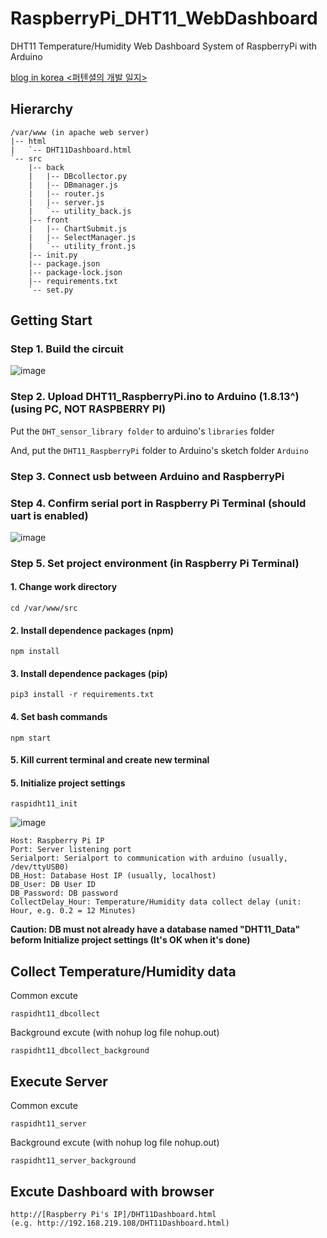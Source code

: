 # RaspberryPi_DHT11_WebDashboard
DHT11 Temperature/Humidity Web Dashboard System of RaspberryPi with Arduino

[blog in korea <퍼텐셜의 개발 일지>](https://blog.naver.com/wjoh0315)

## Hierarchy
```
/var/www (in apache web server)
|-- html
|   `-- DHT11Dashboard.html
`-- src
    |-- back
    |   |-- DBcollector.py
    |   |-- DBmanager.js
    |   |-- router.js
    |   |-- server.js
    |   `-- utility_back.js
    |-- front
    |   |-- ChartSubmit.js
    |   |-- SelectManager.js
    |   `-- utility_front.js
    |-- init.py
    |-- package.json
    |-- package-lock.json
    |-- requirements.txt
    `-- set.py
```

## Getting Start
### Step 1. Build the circuit
![image](https://user-images.githubusercontent.com/65387631/122662982-2213ea80-d1d2-11eb-9ebd-d3ed1a0a0b0a.png)

### Step 2. Upload DHT11_RaspberryPi.ino to Arduino (1.8.13^)(using PC, NOT RASPBERRY PI)
Put the ```DHT_sensor_library folder``` to arduino's ```libraries``` folder

And, put the ```DHT11_RaspberryPi``` folder to Arduino's sketch folder ```Arduino```

### Step 3. Connect usb between Arduino and RaspberryPi

### Step 4. Confirm serial port in Raspberry Pi Terminal (should uart is enabled)
![image](https://user-images.githubusercontent.com/65387631/122663656-42927380-d1d7-11eb-9159-300818829f10.png)

### Step 5. Set project environment (in Raspberry Pi Terminal)
#### 1. Change work directory
```
cd /var/www/src
```

#### 2. Install dependence packages (npm)
```
npm install
```

#### 3. Install dependence packages (pip)
```
pip3 install -r requirements.txt
```

#### 4. Set bash commands
```
npm start
```

#### 5. Kill current terminal and create new terminal

#### 5. Initialize project settings
```
raspidht11_init
```
![image](https://user-images.githubusercontent.com/65387631/122674702-4e9b2700-d211-11eb-9819-d90e340336df.png)
```
Host: Raspberry Pi IP
Port: Server listening port
Serialport: Serialport to communication with arduino (usually, /dev/ttyUSB0)
DB_Host: Database Host IP (usually, localhost)
DB_User: DB User ID
DB_Password: DB password
CollectDelay_Hour: Temperature/Humidity data collect delay (unit: Hour, e.g. 0.2 = 12 Minutes)
```
**Caution: DB must not already have a database named "DHT11_Data" beform Initialize project settings (It's OK when it's done)**

## Collect Temperature/Humidity data
Common excute
```
raspidht11_dbcollect
```

Background excute (with nohup log file nohup.out)
```
raspidht11_dbcollect_background
```

## Execute Server
Common excute
```
raspidht11_server
```

Background excute (with nohup log file nohup.out)
```
raspidht11_server_background
```

## Excute Dashboard with browser
```
http://[Raspberry Pi's IP]/DHT11Dashboard.html
(e.g. http://192.168.219.108/DHT11Dashboard.html)
```
